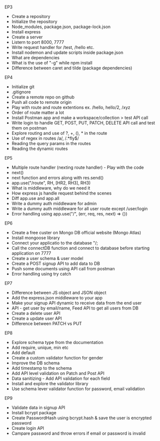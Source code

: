 EP3
- Create a repository
- Initialize the repository
- Node_modules, package.json, package-lock.json
- Install express
- Create a server
- Listern to port 8000, 7777
- Write request handler for /test, /hello etc.
- Install nodemon and update scripts inside package.json
- What are dependencies
- What is the use of "-g" while npm install
- Difference between caret and tilde (package dependencies)

EP4
- Initialize git
- .gitignore
- Create a remote repo on github
- Push all code to remote origin
- Play with route and route extentions ex. /hello, hello/2, /xyz
- Order of route matter a lot
- Install Postman app and make a workspace/collection > test API call
- Write login to handle GET, POST, PUT, PATCH, DELETE API call and test them on postman
- Explore routing and use of ?, +, (), * in the route
- Use of regex in routes /a/, /.*fly$/
- Reading the query params in the routes
- Reading the dynamic routes

EP5
- Multiple route handler (nexting route handler) - Play with the code
- next()
- next function and errors along with res.send()
- app.use("/route", RH, [HR2, RH3], RH3)
- What is middleware, why do we need it
- How express js handle request behind the scenes
- Diff app.use and app.all
- Write a dummy auth middleware for admin
- Write a dummy auth middleware for all user route except /user/login
- Error handling using app.use("/", (err, req, res, next) => {})

EP6
- Create a free custer on Mongo DB official website (Mongo Atlas)
- Install mongoose library
- Connect your applicatio to the database "<ConnectionURL>/<DBName>;
- Call the connectDB function and connect to database before starting application on 7777
- Create a user schema & user model
- Create a POST signup API to add data to DB
- Push some documents using API call from postman
- Error handling using try catch

EP7
- Difference between JS object and JSON object
- Add the express.json middleware to your app
- Make your signup API dynamic to receive data from the end user
- API - get user by email/name, Feed API to get all users from DB
- Create a delete user API
- Create a update user API
- Difference between PATCH vs PUT

EP8
- Explore schema type from the documentation
- Add require, unique, min etc 
- Add default
- Create a custom validator function for gender
- Improve the DB schema
- Add timestamp to the schema
- Add API level validation on Patch and Post API
- Data sanitizing - Add API validation for each field
- Install and explore the validator library
- Use schema lever validator function for password, email validation

EP9
- Validate data in signup API
- Install bcrypt package
- Create PasswordHash using bcrypt.hash & save the user is encrypted password
- Create login API
- Campare password and throw errors if email or password is invalid
